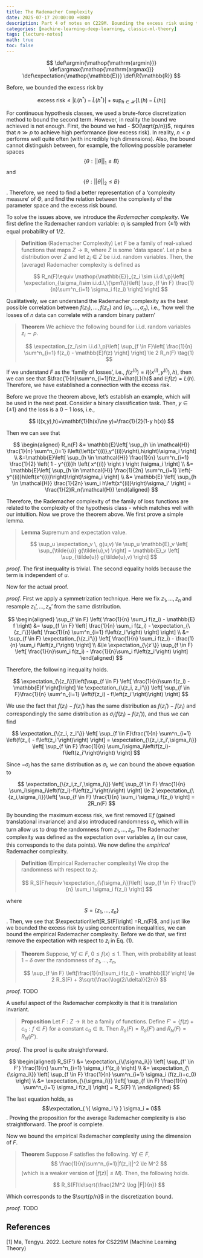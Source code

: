 ```yaml
---
title: The Rademacher Complexity
date: 2025-07-17 20:00:00 +0800
description: Part 4 of notes on C229M. Bounding the excess risk using the Rademacher complexity.
categories: [machine-learning-deep-learning, classic-ml-theory]
tags: [lecture-notes]
math: true
toc: false
---
```


$$
    \def\argmin{\mathop{\mathrm{argmin}}}
    \def\argmax{\mathop{\mathrm{argmax}}}
    \def\expectation{\mathop{\mathbb{E}}}
    \def\R{\mathbb{R}}
$$

Before, we bounded the excess risk by

$$
\text{excess risk} \le \left|L(h^*)-\hat{L}(h^*)\right|+\sup_{h \in \mathcal{H}} \left[L(h) - \hat{L}(h)\right]
$$

For continuous hypothesis classes, we used a brute-force discretization method to bound the second term. However, in reality the bound we achieved is not enough. First, the bound we had - $O(\sqrt{p/n})$, requires that $n \gg p$ to achieve high performance (low excess risk). In reality, $n < p$ performs well quite often (with incredibly high dimensions). Also, the bound cannot distinguish between, for example, the following possible parameter spaces
$$
\{\theta:||\theta||_1 \le B\}
$$ 
and 
$$
\{\theta:||\theta||_2 \le B\}
$$
. Therefore, we need to find a better representation of a ‘complexity measure’ of $\Theta$, and find the relation between the complexity of the parameter space and the excess risk bound.

To solve the issues above, we introduce the *Rademacher complexity*. We first define the Rademacher random variable: $\sigma_i$ is sampled from $\{\pm 1\}$ with equal probability of $1/2$.

> **Definition** (Rademacher Complexity) Let $F$ be a family of real-valued functions that maps $Z \to \mathbb{R}$, where $Z$ is some 'data space'. Let $p$ be a distribution over $Z$ and let $z_i \in Z$ be i.i.d. random variables. Then, the (average) Rademacher complexity is defined as
>
>$$
R_n(F)\equiv \mathop{\mathbb{E}}_{z_i \sim i.i.d.\,p}\left[ \expectation_{\sigma_i\sim i.i.d.\,\{\pm1\}}\left[ \sup_{f \in F} \frac{1}{n}\sum^n_{i=1} \sigma_i f(z_i) \right] \right]
>$$

Qualitatively, we can understand the Rademacher complexity as the best possible correlation between $f(z_1),\dots,f(z_n)$ and $(\sigma_1,\dots,\sigma_n)$, i.e., ‘how well the losses of $n$ data can correlate with a random binary pattern’

>**Theorem** We achieve the following bound for i.i.d. random variables $z_i \sim p$.
>
>$$
\expectation_{z_i\sim i.i.d.\,p}\left[ \sup_{f \in F}\left[ \frac{1}{n} \sum^n_{i=1} f(z_i) - \mathbb{E}f(z) \right] \right] \le 2 R_n(F) \tag{1}
>$$

 If we understand $F$ as the ‘family of losses’, i.e., $f(z^{(i)})=l\left(\left(x^{(i)},y^{(i)}\right),h\right)$, then we can see that $\frac{1}{n}\sum^n_{i=1}f(z_i)=\hat{L}(h)$ and $\mathbb{E}f(z) = L(h)$. Therefore, we have established a connection with the excess risk.

Before we prove the theorem above, let’s establish an example, which will be used in the next post. Consider a binary classification task. Then, $y \in \{\pm 1\}$ and the loss is a $0-1$ loss, i.e.,

$$
l((x,y),h)=\mathbf{1}(h(x)\ne y)=\frac{1}{2}(1-y h(x))
$$

Then we can see that

$$
\begin{aligned}
R_n(F) &= \mathbb{E}\left[ \sup_{h \in \mathcal{H}} \frac{1}{n} \sum^n_{i=1} l\left(\left(x^{(i)},y^{(i)}\right),h\right)\sigma_i \right] \\ 
       &=\mathbb{E}\left[ \sup_{h \in \mathcal{H}} \frac{1}{n} \sum^n_{i=1} \frac{1}{2} \left( 1 - y^{(i)}h \left( x^{(i)} \right ) \right )\sigma_i \right] \\ 
       &= \mathbb{E}\left[ \sup_{h \in \mathcal{H}} \frac{1}{2n} \sum^n_{i=1} \left(-y^{(i)}h\left(x^{(i)}\right)\right)\sigma_i \right] \\ 
       &= \mathbb{E} \left[ \sup_{h \in \mathcal{H}} \frac{1}{2n} \sum_i h\left(x^{(i)}\right)\sigma_i' \right] = \frac{1}{2}R_n(\mathcal{H})
\end{aligned}
$$

Therefore, the Rademacher complexity of the family of loss functions are related to the complexity of the hypothesis class - which matches well with our intuition. Now we prove the theorem above. We first prove a simple lemma.

>**Lemma** Supremum and expectation value.
>
>$$
\sup_u \expectation_v \, g(u,v) \le \sup_u \mathbb{E}_v \left[ \sup_{\tilde{u}} g(\tilde{u},v) \right] = \mathbb{E}_v \left[ \sup_{\tilde{u}} g(\tilde{u},v) \right]
>$$

_proof_. The first inequality is trivial. The second equality holds because the term is independent of $u$.

Now for the actual proof.

_proof_. First we apply a symmetrization technique. Here we fix $z_1,\dots,z_n$ and resample $z_1’,\dots,z_n’$ from the same distribution.

$$
\begin{aligned}
\sup_{f \in F} \left( \frac{1}{n} \sum_i f(z_i) - \mathbb{E} f \right) &= \sup_{f \in F} \left[ \frac{1}{n} \sum_i f(z_i) - \expectation_{\{z_i'\}}\left[ \frac{1}{n} \sum^n_{i=1} f\left(z_i'\right) \right] \right] \\ 
&= \sup_{f \in F} \expectation_{\{z_i'\}} \left[ \frac{1}{n} \sum_i f(z_i) - \frac{1}{n} \sum_i f\left(z_i'\right) \right] \\
&\le \expectation_{\{z'\}} \sup_{f \in F} \left[ \frac{1}{n}\sum_i f(z_i) - \frac{1}{n}\sum_i f\left(z_i'\right) \right]
\end{aligned}
$$

Therefore, the following inequality holds.

$$
\expectation_{\{z_i\}}\left[\sup_{f \in F} \left[ \frac{1}{n}\sum f(z_i) - \mathbb{E}f \right]\right]  \le \expectation_{\{z_i, z_i'\}} \left[ \sup_{f \in F}\frac{1}{n} \sum^n_{i=1} \left(f(z_i) - f\left(z_i'\right)\right) \right]
$$

We use the fact that $f(z_i) - f\left(z_i'\right)$ has the same distribution as $f\left(z_i'\right)-f(z_i)$ and correspondingly the same distribution as $\sigma_i\left(f(z_i) - f\left(z_i'\right)\right)$, and thus we can find

$$
\expectation_{\{z_i, z_i'\}} \left[ \sup_{f \in F}\frac{1}{n} \sum^n_{i=1} \left(f(z_i) - f\left(z_i'\right)\right) \right] = \expectation_{\{z_i,z_i',\sigma_i\}} \left[ \sup_{f \in F} \frac{1}{n} \sum_i\sigma_i\left(f(z_i)-f\left(z_i'\right)\right) \right]
$$

Since $-\sigma_i$ has the same distribution as $\sigma_i$, we can bound the above equation to

$$
\expectation_{\{z_i,z_i',\sigma_i\}} \left[ \sup_{f \in F} \frac{1}{n} \sum_i\sigma_i\left(f(z_i)-f\left(z_i'\right)\right) \right] \le 2 \expectation_{\{z_i,\sigma_i\}}\left[ \sup_{f \in F} \frac{1}{n} \sum_i \sigma_i f(z_i) \right] = 2R_n(F)
$$

By bounding the maximum excess risk, we first removed $\mathbb{E}f$ (gained translational invariance) and also introduced randomness $\sigma_i$, which will in turn allow us to drop the randomness from $z_1,\dots,z_n$. The Rademacher complexity was defined as the expectation over variables $z_i$ (in our case, this corresponds to the data points). We now define the _empirical_ Rademacher complexity.

>**Definition** (Empirical Rademacher complexity) We drop the randomness with respect to $z_i$.
>
>$$
R_S(F)\equiv \expectation_{\{\sigma_i\}}\left[ \sup_{f \in F} \frac{1}{n} \sum_i \sigma_i f(z_i) \right]
>$$

where $$S = \{ z_1,\dots,z_n \}$$. Then, we see that $\expectation\left[R_S(F)\right] =R_n(F)$, and just like we bounded the excess risk by using concentration inequalities, we can bound the empirical Rademacher complexity. Before we do that, we first remove the expectation with respect to $z_i$ in Eq. (1).

>**Theorem** Suppose, $\forall f \in F$, $0 \le f(x) \le 1$. Then, with probability at least $1 -\delta$ over the randomness of $z_1,\dots,z_n$, 
>
>$$
\sup_{f \in F} \left[\frac{1}{n}\sum_i f(z_i) - \mathbb{E}f \right] \le 2 R_S(F) + 3\sqrt{\frac{\log(2/\delta)}{2n}}
>$$

*proof*. TODO

A useful aspect of the Rademacher complexity is that it is translation invariant.

>**Proposition** Let $F:Z\to\mathbb{R}$ be a family of functions. Define $F'=\{f(z)+c_0 : f \in F\}$ for a constant $c_0 \in \mathbb{R}$. Then $R_S(F) = R_S(F')$ and $R_N(F) = R_N(F')$.

_proof_. The proof is quite straightforward.

$$
\begin{aligned}
R_S(F') &= \expectation_{\{\sigma_i\}} \left[ \sup_{f' \in F'} \frac{1}{n} \sum^n_{i=1} \sigma_i f'(z_i) \right] \\
        &= \expectation_{\{\sigma_i\}} \left[ \sup_{f \in F} \frac{1}{n} \sum^n_{i=1} \sigma_i (f(z_i)+c_0) \right] \\
        &= \expectation_{\{\sigma_i\}} \left[ \sup_{f \in F} \frac{1}{n} \sum^n_{i=1} \sigma_i f(z_i) \right] = R_S(F) \\
\end{aligned}
$$

The last equation holds, as $$\expectation_{ \{ \sigma_i \} } \sigma_i = 0$$. Proving the proposition for the average Rademacher complexity is also straightforward. The proof is complete.

Now we bound the empirical Rademacher complexity using the dimension of $F$.

>**Theorem** Suppose $F$ satisfies the following. $\forall f \in F$, 
>$$
\frac{1}{n}\sum^n_{i=1}|f(z_i)|^2 \le M^2
>$$
>(which is a weaker version of $|f(z)| \le M$). Then, the following holds.
>
>$$
R_S(F)\le\sqrt{\frac{2M^2 \log |F|}{n}}
>$$

Which corresponds to the $\sqrt{p/n}$ in the discretization bound. 

_proof_. TODO

## References
[1] Ma, Tengyu. 2022. Lecture notes for CS229M (Machine Learning Theory)